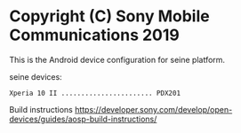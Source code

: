 Copyright (C) Sony Mobile Communications 2019
=============================================

This is the Android device configuration for seine platform.

seine devices:

    Xperia 10 II ....................... PDX201

Build instructions
https://developer.sony.com/develop/open-devices/guides/aosp-build-instructions/
